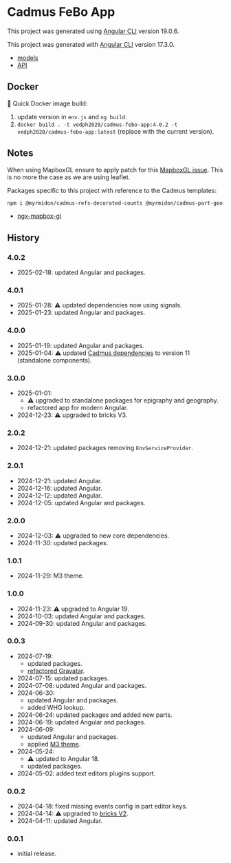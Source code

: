# Cadmus FeBo App

This project was generated using [Angular CLI](https://github.com/angular/angular-cli) version 19.0.6.

This project was generated with [Angular CLI](https://github.com/angular/angular-cli) version 17.3.0.

- [models](https://github.com/vedph/cadmus-febo)
- [API](https://github.com/vedph/cadmus-febo-api)

## Docker

🐋 Quick Docker image build:

1. update version in `env.js` and `ng build`.
2. `docker build . -t vedph2020/cadmus-febo-app:4.0.2 -t vedph2020/cadmus-febo-app:latest` (replace with the current version).

## Notes

When using MapboxGL ensure to apply patch for this [MapboxGL issue](https://github.com/Wykks/ngx-mapbox-gl/issues/410). This is no more the case as we are using leaflet.

Packages specific to this project with reference to the Cadmus templates:

```bash
npm i @myrmidon/cadmus-refs-decorated-counts @myrmidon/cadmus-part-geo-asserted-locations @myrmidon/cadmus-part-geo-asserted-toponyms @myrmidon/cadmus-part-epigraphy-support @myrmidon/cadmus-part-epigraphy-writing @myrmidon/cadmus-part-epigraphy-formula-patterns @myrmidon/cadmus-fr-epigraphy-ligatures @myrmidon/cadmus-part-geo-pg @myrmidon/cadmus-part-epigraphy-pg
```

- [ngx-mapbox-gl](https://github.com/Wykks/ngx-mapbox-gl)

## History

### 4.0.2

- 2025-02-18: updated Angular and packages.

### 4.0.1

- 2025-01-28: ⚠️ updated dependencies now using signals.
- 2025-01-23: updated Angular and packages.

### 4.0.0

- 2025-01-19: updated Angular and packages.
- 2025-01-04: ⚠️ updated [Cadmus dependencies](https://github.com/vedph/cadmus-shell-v3) to version 11 (standalone components).

### 3.0.0

- 2025-01-01:
  - ⚠️ upgraded to standalone packages for epigraphy and geography.
  - refactored app for modern Angular.
- 2024-12-23: ⚠️ upgraded to bricks V3.

### 2.0.2

- 2024-12-21: updated packages removing `EnvServiceProvider`.

### 2.0.1

- 2024-12-21: updated Angular.
- 2024-12-16: updated Angular.
- 2024-12-12: updated Angular.
- 2024-12-05: updated Angular and packages.

### 2.0.0

- 2024-12-03: ⚠️ upgraded to new core dependencies.
- 2024-11-30: updated packages.

### 1.0.1

- 2024-11-29: M3 theme.

### 1.0.0

- 2024-11-23: ⚠️ upgraded to Angular 19.
- 2024-10-03: updated Angular and packages.
- 2024-09-30: updated Angular and packages.

### 0.0.3

- 2024-07-19:
  - updated packages.
  - [refactored Gravatar](https://myrmex.github.io/overview/cadmus/dev/history/f-gravatar/).
- 2024-07-15: updated packages.
- 2024-07-08: updated Angular and packages.
- 2024-06-30:
  - updated Angular and packages.
  - added WHG lookup.
- 2024-06-24: updated packages and added new parts.
- 2024-06-19: updated Angular and packages.
- 2024-06-09:
  - updated Angular and packages.
  - applied [M3 theme](https://material.angular.io/guide/theming).
- 2024-05-24:
  - ⚠️ updated to Angular 18.
  - updated packages.
- 2024-05-02: added text editors plugins support.

### 0.0.2

- 2024-04-18: fixed missing events config in part editor keys.
- 2024-04-14: ⚠️ upgraded to [bricks V2](https://github.com/vedph/cadmus-bricks-shell-v2).
- 2024-04-11: updated Angular.

### 0.0.1

- initial release.
